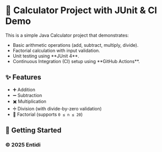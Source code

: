 # 🧮 Calculator Project with JUnit \& CI Demo



This is a simple Java Calculator project that demonstrates:  

* Basic arithmetic operations (add, subtract, multiply, divide).  
* Factorial calculation with input validation.  
* Unit testing using \*\*JUnit 4\*\*.  
* Continuous Integration (CI) setup using \*\*GitHub Actions\*\*.  



## ✨ Features

* ➕ Addition  
* ➖ Subtraction  
* ✖️ Multiplication  
* ➗ Division (with divide-by-zero validation)  
* 🧾 Factorial (supports `0 ≤ n ≤ 20`)  





## 🚀 Getting Started



### © 2025 Entidi

